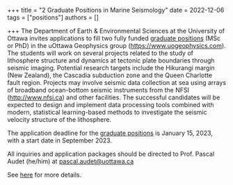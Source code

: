 +++
title = "2 Graduate Positions in Marine Seismology"
date = 2022-12-06
tags = ["positions"]
authors = []

+++
The Department of Earth & Environmental Sciences at the University of Ottawa invites applications to fill two fully funded [graduate positions](/files/Advertisement_PhD_2023.pdf) (MSc or PhD) in the uOttawa Geophysics group (https://www.uogeophysics.com). The students will work on several projects related to the study of lithosphere structure and dynamics at tectonic plate boundaries through seismic imaging. Potential research targets include the Hikurangi margin (New Zealand), the Cascadia subduction zone and the Queen Charlotte fault region. Projects may involve seismic data collection at sea using arrays of broadband ocean-bottom seismic instruments from the NFSI (http://www.nfsi.ca) and other facilities. The successful candidates will be expected to design and implement data processing tools combined with modern, statistical learning-based methods to investigate the seismic velocity structure of the lithosphere.

The application deadline for the [graduate positions](/files/Advertisement_PhD_2023.pdf) is January 15, 2023, with a start date in September 2023.

All inquiries and application packages should be directed to Prof. Pascal Audet (he/him) at pascal.audet@uottawa.ca

See [here](/files/Advertisement_PhD_2023.pdf) for more details.

<!-- ![Northern Cascadia](/img/posts/F1.large.jpg) -->